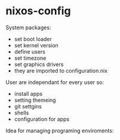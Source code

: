 # nixos-config

System packages:
- set boot loader 
- set kernel version
- define users
- set timezone
- set graphics drivers
- they are imported to configuration.nix

User are independant for every user so:
- install apps
- setting themeing
- git settgins
- shells
- configuration for apps


Idea for managing programing enviroments:

